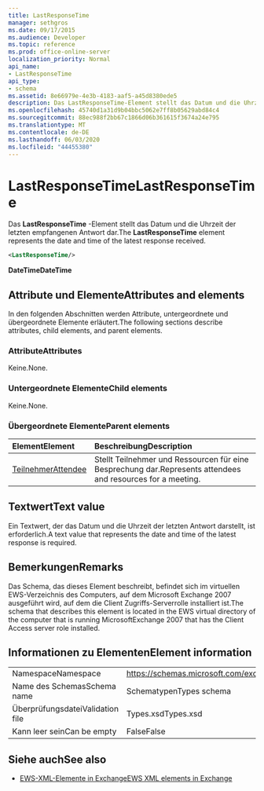 ```yaml
---
title: LastResponseTime
manager: sethgros
ms.date: 09/17/2015
ms.audience: Developer
ms.topic: reference
ms.prod: office-online-server
localization_priority: Normal
api_name:
- LastResponseTime
api_type:
- schema
ms.assetid: 8e66979e-4e3b-4183-aaf5-a45d8380ede5
description: Das LastResponseTime-Element stellt das Datum und die Uhrzeit der letzten empfangenen Antwort dar.
ms.openlocfilehash: 45740d1a31d9b04bbc5062e7ff8b05629abd84c4
ms.sourcegitcommit: 88ec988f2bb67c1866d06b361615f3674a24e795
ms.translationtype: MT
ms.contentlocale: de-DE
ms.lasthandoff: 06/03/2020
ms.locfileid: "44455380"
---
```

# <a name="lastresponsetime"></a><span data-ttu-id="afcaa-103">LastResponseTime</span><span class="sxs-lookup"><span data-stu-id="afcaa-103">LastResponseTime</span></span>

<span data-ttu-id="afcaa-104">Das **LastResponseTime** -Element stellt das Datum und die Uhrzeit der letzten empfangenen Antwort dar.</span><span class="sxs-lookup"><span data-stu-id="afcaa-104">The **LastResponseTime** element represents the date and time of the latest response received.</span></span> 
  
```xml
<LastResponseTime/>
```

 <span data-ttu-id="afcaa-105">**DateTime**</span><span class="sxs-lookup"><span data-stu-id="afcaa-105">**DateTime**</span></span>
## <a name="attributes-and-elements"></a><span data-ttu-id="afcaa-106">Attribute und Elemente</span><span class="sxs-lookup"><span data-stu-id="afcaa-106">Attributes and elements</span></span>

<span data-ttu-id="afcaa-107">In den folgenden Abschnitten werden Attribute, untergeordnete und übergeordnete Elemente erläutert.</span><span class="sxs-lookup"><span data-stu-id="afcaa-107">The following sections describe attributes, child elements, and parent elements.</span></span>
  
### <a name="attributes"></a><span data-ttu-id="afcaa-108">Attribute</span><span class="sxs-lookup"><span data-stu-id="afcaa-108">Attributes</span></span>

<span data-ttu-id="afcaa-109">Keine.</span><span class="sxs-lookup"><span data-stu-id="afcaa-109">None.</span></span>
  
### <a name="child-elements"></a><span data-ttu-id="afcaa-110">Untergeordnete Elemente</span><span class="sxs-lookup"><span data-stu-id="afcaa-110">Child elements</span></span>

<span data-ttu-id="afcaa-111">Keine.</span><span class="sxs-lookup"><span data-stu-id="afcaa-111">None.</span></span>
  
### <a name="parent-elements"></a><span data-ttu-id="afcaa-112">Übergeordnete Elemente</span><span class="sxs-lookup"><span data-stu-id="afcaa-112">Parent elements</span></span>

|<span data-ttu-id="afcaa-113">**Element**</span><span class="sxs-lookup"><span data-stu-id="afcaa-113">**Element**</span></span>|<span data-ttu-id="afcaa-114">**Beschreibung**</span><span class="sxs-lookup"><span data-stu-id="afcaa-114">**Description**</span></span>|
|:-----|:-----|
|[<span data-ttu-id="afcaa-115">Teilnehmer</span><span class="sxs-lookup"><span data-stu-id="afcaa-115">Attendee</span></span>](attendee.md) <br/> |<span data-ttu-id="afcaa-116">Stellt Teilnehmer und Ressourcen für eine Besprechung dar.</span><span class="sxs-lookup"><span data-stu-id="afcaa-116">Represents attendees and resources for a meeting.</span></span>  <br/> |
   
## <a name="text-value"></a><span data-ttu-id="afcaa-117">Textwert</span><span class="sxs-lookup"><span data-stu-id="afcaa-117">Text value</span></span>

<span data-ttu-id="afcaa-118">Ein Textwert, der das Datum und die Uhrzeit der letzten Antwort darstellt, ist erforderlich.</span><span class="sxs-lookup"><span data-stu-id="afcaa-118">A text value that represents the date and time of the latest response is required.</span></span>
  
## <a name="remarks"></a><span data-ttu-id="afcaa-119">Bemerkungen</span><span class="sxs-lookup"><span data-stu-id="afcaa-119">Remarks</span></span>

<span data-ttu-id="afcaa-120">Das Schema, das dieses Element beschreibt, befindet sich im virtuellen EWS-Verzeichnis des Computers, auf dem Microsoft Exchange 2007 ausgeführt wird, auf dem die Client Zugriffs-Serverrolle installiert ist.</span><span class="sxs-lookup"><span data-stu-id="afcaa-120">The schema that describes this element is located in the EWS virtual directory of the computer that is running MicrosoftExchange 2007 that has the Client Access server role installed.</span></span>
  
## <a name="element-information"></a><span data-ttu-id="afcaa-121">Informationen zu Elementen</span><span class="sxs-lookup"><span data-stu-id="afcaa-121">Element information</span></span>

|||
|:-----|:-----|
|<span data-ttu-id="afcaa-122">Namespace</span><span class="sxs-lookup"><span data-stu-id="afcaa-122">Namespace</span></span>  <br/> |https://schemas.microsoft.com/exchange/services/2006/types  <br/> |
|<span data-ttu-id="afcaa-123">Name des Schemas</span><span class="sxs-lookup"><span data-stu-id="afcaa-123">Schema name</span></span>  <br/> |<span data-ttu-id="afcaa-124">Schematypen</span><span class="sxs-lookup"><span data-stu-id="afcaa-124">Types schema</span></span>  <br/> |
|<span data-ttu-id="afcaa-125">Überprüfungsdatei</span><span class="sxs-lookup"><span data-stu-id="afcaa-125">Validation file</span></span>  <br/> |<span data-ttu-id="afcaa-126">Types.xsd</span><span class="sxs-lookup"><span data-stu-id="afcaa-126">Types.xsd</span></span>  <br/> |
|<span data-ttu-id="afcaa-127">Kann leer sein</span><span class="sxs-lookup"><span data-stu-id="afcaa-127">Can be empty</span></span>  <br/> |<span data-ttu-id="afcaa-128">False</span><span class="sxs-lookup"><span data-stu-id="afcaa-128">False</span></span>  <br/> |
   
## <a name="see-also"></a><span data-ttu-id="afcaa-129">Siehe auch</span><span class="sxs-lookup"><span data-stu-id="afcaa-129">See also</span></span>



- [<span data-ttu-id="afcaa-130">EWS-XML-Elemente in Exchange</span><span class="sxs-lookup"><span data-stu-id="afcaa-130">EWS XML elements in Exchange</span></span>](ews-xml-elements-in-exchange.md)


